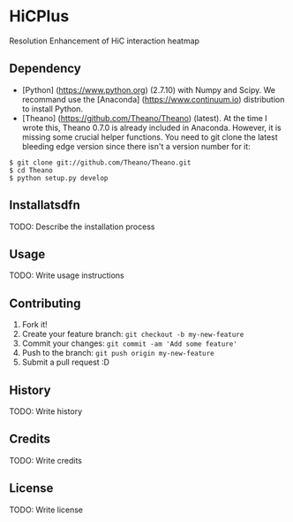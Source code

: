 # HiCPlus
Resolution Enhancement of HiC interaction heatmap 

## Dependency

* [Python] (https://www.python.org) (2.7.10) with Numpy and Scipy. We recommand use the  [Anaconda] (https://www.continuum.io) distribution to install Python. 
* [Theano] (https://github.com/Theano/Theano) (latest). At the time I wrote this, Theano 0.7.0 is already included in Anaconda. However, it is missing some crucial helper functions. You need to git clone the latest bleeding edge version since there isn't a version number for it:

```
$ git clone git://github.com/Theano/Theano.git
$ cd Theano
$ python setup.py develop
```

## Installatsdfn

TODO: Describe the installation process

## Usage

TODO: Write usage instructions

## Contributing

1. Fork it!
2. Create your feature branch: `git checkout -b my-new-feature`
3. Commit your changes: `git commit -am 'Add some feature'`
4. Push to the branch: `git push origin my-new-feature`
5. Submit a pull request :D

## History

TODO: Write history

## Credits

TODO: Write credits

## License

TODO: Write license
